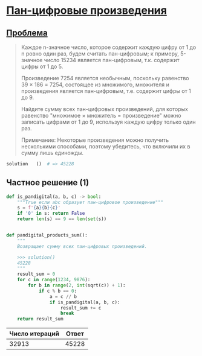 # [Пан-цифровые произведения](TODO)

## [Проблема](https://euler.jakumo.org/problems/view/32.html)

> Каждое n-значное число, которое содержит каждую цифру от 1 до n ровно один раз, будем считать пан-цифровым; к примеру, 5-значное число 15234 является пан-цифровым, т.к. содержит цифры от 1 до 5.
>
>Произведение 7254 является необычным, поскольку равенство 39 × 186 = 7254, состоящее из множимого, множителя и произведения является пан-цифровым, т.е. содержит цифры от 1 до 9.
>
>Найдите сумму всех пан-цифровых произведений, для которых равенство "множимое × множитель = произведение" можно записать цифрами от 1 до 9, используя каждую цифру только один раз.
>
>Примечание: Некоторые произведения можно получить несколькими способами, поэтому убедитесь, что включили их в сумму лишь единожды.

``` python
solution   ()  # => 45228
```


## Частное решение (1)

```python
def is_pandigital(a, b, c) -> bool:
    """True если abc образует пан-цифровое произведение"""
    s = f'{a}{b}{c}'
    if '0' in s: return False
    return len(s) == 9 == len(set(s))


def pandigital_products_sum():
    """
    Возвращает сумму всех пан-цифровых произведений.

    >>> solution()
    45228
    """
    result_sum = 0
    for c in range(1234, 9876):
        for b in range(2, int(sqrt(c)) + 1):
            if c % b == 0:
                a = c // b
                if is_pandigital(a, b, c):
                    result_sum += c
                    break
    return result_sum
```

|Число итераций|Ответ|
|---  | --- |
|32913|45228|